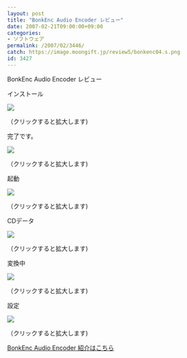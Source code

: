 ```yaml
---
layout: post
title: "BonkEnc Audio Encoder レビュー"
date: 2007-02-21T09:00:00+09:00
categories:
- ソフトウェア
permalink: /2007/02/3446/
catch: https://image.moongift.jp/review5/bonkenc04.s.png
id: 3427
---
```

BonkEnc Audio Encoder レビュー  
<!--more-->

インストール

  

[![](https://image.moongift.jp/review5/bonkenc01.s.png)](https://image.moongift.jp/review5/bonkenc01.png)  
  
（クリックすると拡大します)

  

完了です。

  

[![](https://image.moongift.jp/review5/bonkenc02.s.png)](https://image.moongift.jp/review5/bonkenc02.png)  
  
（クリックすると拡大します)

  

起動

  

[![](https://image.moongift.jp/review5/bonkenc03.s.png)](https://image.moongift.jp/review5/bonkenc03.png)  
  
（クリックすると拡大します)

  

CDデータ

  

[![](https://image.moongift.jp/review5/bonkenc04.s.png)](https://image.moongift.jp/review5/bonkenc04.png)  
  
（クリックすると拡大します)

  

変換中

  

[![](https://image.moongift.jp/review5/bonkenc05.s.png)](https://image.moongift.jp/review5/bonkenc05.png)  
  
（クリックすると拡大します)

  

設定

  

[![](https://image.moongift.jp/review5/bonkenc07.s.png)](https://image.moongift.jp/review5/bonkenc07.png)  
  
（クリックすると拡大します)

  

[BonkEnc Audio Encoder 紹介はこちら](http://oss.moongift.jp/intro/i-3443.html)

